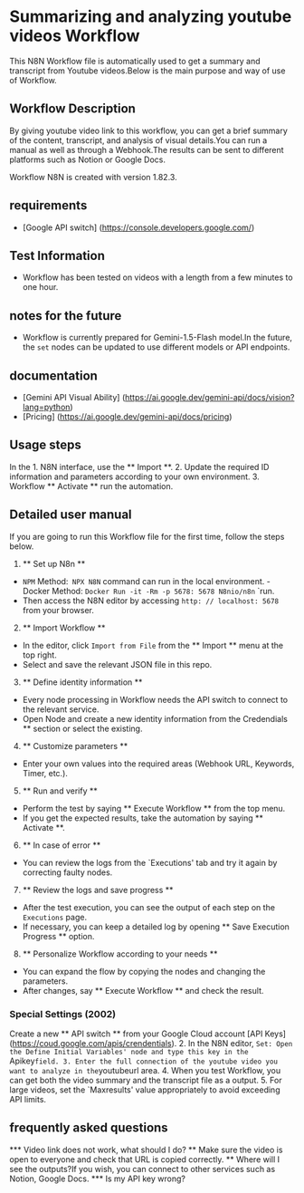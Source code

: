 # Summarizing and analyzing youtube videos Workflow

This N8N Workflow file is automatically used to get a summary and transcript from Youtube videos.Below is the main purpose and way of use of Workflow.

## Workflow Description

By giving youtube video link to this workflow, you can get a brief summary of the content, transcript, and analysis of visual details.You can run a manual as well as through a Webhook.The results can be sent to different platforms such as Notion or Google Docs.

Workflow N8N is created with version 1.82.3.

## requirements
* [Google API switch] (https://console.developers.google.com/)

## Test Information
* Workflow has been tested on videos with a length from a few minutes to one hour.

## notes for the future
* Workflow is currently prepared for Gemini-1.5-Flash model.In the future, the `set` nodes can be updated to use different models or API endpoints.

## documentation
* [Gemini API Visual Ability] (https://ai.google.dev/gemini-api/docs/vision?lang=python)
* [Pricing] (https://ai.google.dev/gemini-api/docs/pricing)

## Usage steps
In the 1. N8N interface, use the ** Import **.
2. Update the required ID information and parameters according to your own environment.
3. Workflow ** Activate ** run the automation.
## Detailed user manual

If you are going to run this Workflow file for the first time, follow the steps below.

1. ** Set up N8n **
- `NPM` Method:` NPX N8N` command can run in the local environment.
-Docker Method: `Docker Run -it -Rm -p 5678: 5678 N8nio/n8n` `run.
- Then access the N8N editor by accessing `http: // localhost: 5678` from your browser.
2. ** Import Workflow **
- In the editor, click `Import from File` from the ** Import ** menu at the top right.
- Select and save the relevant JSON file in this repo.
3. ** Define identity information **
- Every node processing in Workflow needs the API switch to connect to the relevant service.
- Open Node and create a new identity information from the Credendials ** section or select the existing.
4. ** Customize parameters **
- Enter your own values into the required areas (Webhook URL, Keywords, Timer, etc.).
5. ** Run and verify **
- Perform the test by saying ** Execute Workflow ** from the top menu.
- If you get the expected results, take the automation by saying ** Activate **.
6. ** In case of error **
- You can review the logs from the `Executions' tab and try it again by correcting faulty nodes.
7. ** Review the logs and save progress **
- After the test execution, you can see the output of each step on the `Executions` page.
- If necessary, you can keep a detailed log by opening ** Save Execution Progress ** option.
8. ** Personalize Workflow according to your needs **
- You can expand the flow by copying the nodes and changing the parameters.
- After changes, say ** Execute Workflow ** and check the result.

### Special Settings (2002)
Create a new ** API switch ** from your Google Cloud account [API Keys] (https://coud.google.com/apis/crendentials).
2. In the N8N editor, `Set: Open the Define Initial Variables' node and type this key in the` Apikey` field.
3. Enter the full connection of the youtube video you want to analyze in the `youtubeurl area.
4. When you test Workflow, you can get both the video summary and the transcript file as a output.
5. For large videos, set the `Maxresults' value appropriately to avoid exceeding API limits.

## frequently asked questions
*** Video link does not work, what should I do? ** Make sure the video is open to everyone and check that URL is copied correctly.
** Where will I see the outputs?If you wish, you can connect to other services such as Notion, Google Docs.
*** Is my API key wrong?